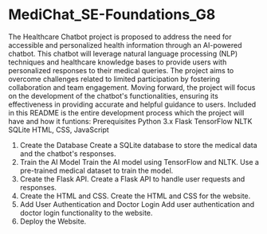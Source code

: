 # MediChat_SE-Foundations_G8
The Healthcare Chatbot project is proposed to address the need for accessible and personalized health information through an AI-powered chatbot. This chatbot will leverage natural language processing (NLP) techniques and healthcare knowledge bases to provide users with personalized responses to their medical queries. The project aims to overcome challenges related to limited participation by fostering collaboration and team engagement. Moving forward, the project will focus on the development of the chatbot's functionalities, ensuring its effectiveness in providing accurate and helpful guidance to users.
Included in this README is the entire development process which the project will have and how it funtions:
Prerequisites
Python 3.x
Flask
TensorFlow
NLTK
SQLite
HTML, CSS, JavaScript

1. Create the Database
Create a SQLite database to store the medical data and the chatbot's responses.
2. Train the AI Model
Train the AI model using TensorFlow and NLTK. Use a pre-trained medical dataset to train the model.
3. Create the Flask API.
Create a Flask API to handle user requests and responses.
4. Create the HTML and CSS.
Create the HTML and CSS for the website.
5. Add User Authentication and Doctor Login
Add user authentication and doctor login functionality to the website.
6. Deploy the Website.


